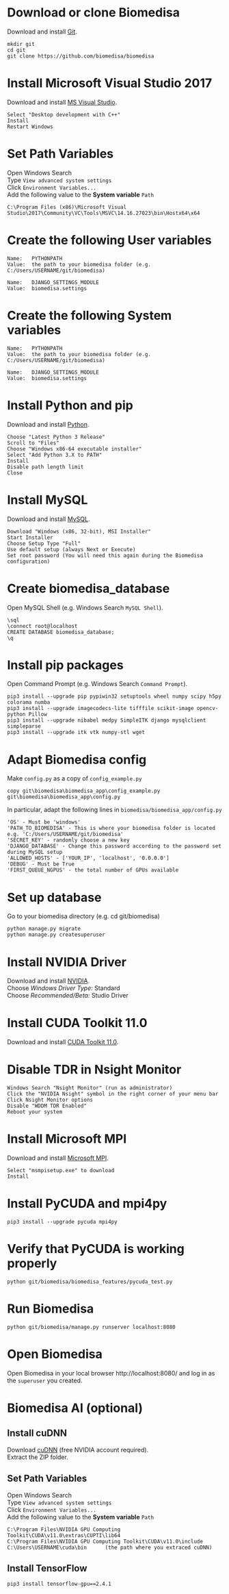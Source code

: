 # Download or clone Biomedisa
Download and install [Git](https://github.com/git-for-windows/git/releases/download/v2.28.0.windows.1/Git-2.28.0-64-bit.exe).
```
mkdir git
cd git
git clone https://github.com/biomedisa/biomedisa
```

# Install Microsoft Visual Studio 2017
Download and install [MS Visual Studio](https://visualstudio.microsoft.com/de/thank-you-downloading-visual-studio/?sku=Community&rel=15&rr=https%3A%2F%2Fwww.wintotal.de%2Fdownload%2Fmicrosoft-visual-studio-community-2017%2F).
```
Select "Desktop development with C++"
Install
Restart Windows
```

# Set Path Variables
Open Windows Search  
Type `View advanced system settings`  
Click `Environment Variables...`  
Add the following value to the **System variable** `Path`
```
C:\Program Files (x86)\Microsoft Visual Studio\2017\Community\VC\Tools\MSVC\14.16.27023\bin\Hostx64\x64
```

# Create the following User variables
```
Name:   PYTHONPATH
Value:  the path to your biomedisa folder (e.g. C:/Users/USERNAME/git/biomedisa)

Name:   DJANGO_SETTINGS_MODULE
Value:  biomedisa.settings
```

# Create the following System variables
```
Name:   PYTHONPATH
Value:  the path to your biomedisa folder (e.g. C:/Users/USERNAME/git/biomedisa)

Name:   DJANGO_SETTINGS_MODULE
Value:  biomedisa.settings
```

# Install Python and pip
Download and install [Python](https://www.python.org/downloads/windows/).
```
Choose "Latest Python 3 Release"
Scroll to "Files"
Choose "Windows x86-64 executable installer"
Select "Add Python 3.X to PATH"
Install
Disable path length limit
Close
```

# Install MySQL
Download and install [MySQL](https://dev.mysql.com/downloads/installer/).
```
Download "Windows (x86, 32-bit), MSI Installer"
Start Installer
Choose Setup Type "Full"
Use default setup (always Next or Execute)
Set root password (You will need this again during the Biomedisa configuration)
```

# Create biomedisa_database
Open MySQL Shell (e.g. Windows Search `MySQL Shell`).
```
\sql
\connect root@localhost
CREATE DATABASE biomedisa_database;
\q
```

# Install pip packages
Open Command Prompt (e.g. Windows Search `Command Prompt`).
```
pip3 install --upgrade pip pypiwin32 setuptools wheel numpy scipy h5py colorama numba
pip3 install --upgrade imagecodecs-lite tifffile scikit-image opencv-python Pillow
pip3 install --upgrade nibabel medpy SimpleITK django mysqlclient simpleparse
pip3 install --upgrade itk vtk numpy-stl wget
```

# Adapt Biomedisa config
Make `config.py` as a copy of `config_example.py`
```
copy git\biomedisa\biomedisa_app\config_example.py git\biomedisa\biomedisa_app\config.py
```
In particular, adapt the following lines in `biomedisa/biomedisa_app/config.py`
```
'OS' - Must be 'windows'
'PATH_TO_BIOMEDISA' - This is where your biomedisa folder is located e.g. 'C:/Users/USERNAME/git/biomedisa'
'SECRET_KEY' - randomly choose a new key
'DJANGO_DATABASE' - Change this password according to the password set during MySQL setup
'ALLOWED_HOSTS' - ['YOUR_IP', 'localhost', '0.0.0.0']
'DEBUG' - Must be True
'FIRST_QUEUE_NGPUS' - the total number of GPUs available
```

# Set up database
Go to your biomedisa directory (e.g. cd git/biomedisa)
```
python manage.py migrate
python manage.py createsuperuser
```

# Install NVIDIA Driver
Download and install [NVIDIA](https://www.nvidia.com/Download/Find.aspx?lang=en-us).  
Choose *Windows Driver Type:* Standard  
Choose *Recommended/Beta:* Studio Driver

# Install CUDA Toolkit 11.0
Download and install [CUDA Toolkit 11.0](https://developer.nvidia.com/cuda-downloads).

# Disable TDR in Nsight Monitor
```
Windows Search "Nsight Monitor" (run as administrator)
Click the "NVIDIA Nsight" symbol in the right corner of your menu bar
Click Nsight Monitor options
Disable "WDDM TDR Enabled"
Reboot your system
```

# Install Microsoft MPI
Download and install [Microsoft MPI](https://www.microsoft.com/en-us/download/details.aspx?id=57467).
```
Select "msmpisetup.exe" to download
Install
```

# Install PyCUDA and mpi4py
```
pip3 install --upgrade pycuda mpi4py
```

# Verify that PyCUDA is working properly
```
python git/biomedisa/biomedisa_features/pycuda_test.py
```

# Run Biomedisa
```
python git/biomedisa/manage.py runserver localhost:8080
```

# Open Biomedisa
Open Biomedisa in your local browser http://localhost:8080/ and log in as the `superuser` you created.

# Biomedisa AI (optional)

## Install cuDNN
Download [cuDNN](https://developer.nvidia.com/rdp/cudnn-archive) (free NVIDIA account required).  
Extract the ZIP folder.

## Set Path Variables
Open Windows Search  
Type `View advanced system settings`  
Click `Environment Variables...`  
Add the following value to the **System variable** `Path`
```
C:\Program Files\NVIDIA GPU Computing Toolkit\CUDA\v11.0\extras\CUPTI\lib64
C:\Program Files\NVIDIA GPU Computing Toolkit\CUDA\v11.0\include
C:\Users\USERNAME\cuda\bin      (the path where you extraced cuDNN)
```
## Install TensorFlow
```
pip3 install tensorflow-gpu==2.4.1
```
